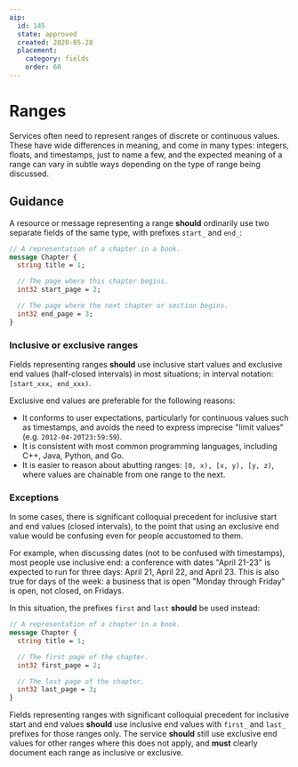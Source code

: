 ```yaml
---
aip:
  id: 145
  state: approved
  created: 2020-05-28
  placement:
    category: fields
    order: 60
---
```


# Ranges

Services often need to represent ranges of discrete or continuous values. These
have wide differences in meaning, and come in many types: integers, floats, and
timestamps, just to name a few, and the expected meaning of a range can vary in
subtle ways depending on the type of range being discussed.

## Guidance

A resource or message representing a range **should** ordinarily use two
separate fields of the same type, with prefixes `start_` and `end_`:

```proto
// A representation of a chapter in a book.
message Chapter {
  string title = 1;

  // The page where this chapter begins.
  int32 start_page = 2;

  // The page where the next chapter or section begins.
  int32 end_page = 3;
}
```

### Inclusive or exclusive ranges

Fields representing ranges **should** use inclusive start values and exclusive
end values (half-closed intervals) in most situations; in interval notation:
`[start_xxx, end_xxx)`.

Exclusive end values are preferable for the following reasons:

- It conforms to user expectations, particularly for continuous values such as
  timestamps, and avoids the need to express imprecise "limit values" (e.g.
  `2012-04-20T23:59:59`).
- It is consistent with most common programming languages, including C++, Java,
  Python, and Go.
- It is easier to reason about abutting ranges: `[0, x), [x, y), [y, z)`, where
  values are chainable from one range to the next.

### Exceptions

In some cases, there is significant colloquial precedent for inclusive start
and end values (closed intervals), to the point that using an exclusive end
value would be confusing even for people accustomed to them.

For example, when discussing dates (not to be confused with timestamps), most
people use inclusive end: a conference with dates "April 21-23" is expected to
run for three days: April 21, April 22, and April 23. This is also true for
days of the week: a business that is open "Monday through Friday" is open, not
closed, on Fridays.

In this situation, the prefixes `first` and `last` **should** be used instead:

```proto
// A representation of a chapter in a book.
message Chapter {
  string title = 1;

  // The first page of the chapter.
  int32 first_page = 2;

  // The last page of the chapter.
  int32 last_page = 3;
}
```

Fields representing ranges with significant colloquial precedent for inclusive
start and end values **should** use inclusive end values with `first_` and
`last_` prefixes for those ranges only. The service **should** still use
exclusive end values for other ranges where this does not apply, and **must**
clearly document each range as inclusive or exclusive.
